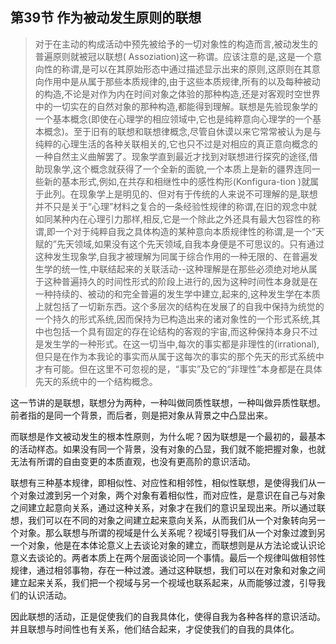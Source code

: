 <h2>第39节 作为被动发生原则的联想</h2><blockquote data-pid="7OKITjqB">对于在主动的构成活动中预先被给予的一切对象性的构造而言,被动发生的普遍原则就被冠以联想( Assoziation)这一称谓。应该注意的是,这是一个意向性的称谓,是可以在其原始形态中通过描述显示出来的原则,这原则在其意向作用中是从属于那些本质规律的,由于这些本质规律,所有的以及每种被动的构造,不论是对作为内在时间对象之体验的那种构造,还是对客观时空世界中的一切实在的自然对象的那种构造,都能得到理解。联想是先验现象学的一个基本概念(即使在心理学的相应领域中,它也是纯粹意向心理学的一个基本概念)。至于旧有的联想和联想律概念,尽管自休谟以来它常常被认为是与纯粹的心理生活的各种关联相关的,它也只不过是对相应的真正意向概念的一种自然主义曲解罢了。现象学直到最近才找到对联想进行探究的途径,借助现象学,这个概念就获得了一个全新的面貌,一个本质上是新的疆界连同一些新的基本形式,例如,在共存和相继性中的感性构形(Konfigura-tion )就属于此列。在现象学上是明见的、但对有于传统的人来说不可理解的是,联想并不只是关于“心理”材料之复合的一条经验性规律的称谓,在旧的观念中就如同某种内在心理引力那样,相反,它是一个除此之外还具有最大包容性的称谓,即一个对于纯粹自我之具体构造的某种意向本质规律性的称谓,是一个“天赋的”先天领域,如果没有这个先天领域,自我本身便是不可思议的。只有通过这种发生现象学,自我才被理解为同属于综合作用的一种无限的、在普遍发生学的统一性,中联结起来的关联活动--这种理解是在那些必须绝对地从属于这种普遍持久的时间性形式的阶段上进行的,因为这种时间性本身就是在一种持续的、被动的和完全普遍的发生学中建立,起来的,这种发生学在本质上就包括了一切新东西。这个多层次的结构在发展了的自我中保持为统觉的一个持久的形式系统,因而保持为已构造出来的诸对象性的一个形式系统,其中也包括一个具有固定的存在论结构的客观的宇宙,而这种保持本身只不过是发生学的一种形式。在这一切当中,每次的事实都是非理性的(irrational),但只是在作为本我论的事实而从属于这每次的事实的那个先天的形式系统中才有可能。但在这里不可忽视的是，“事实”及它的“非理性”本身都是在具体先天的系统中的一个结构概念。</blockquote><p data-pid="IdpGVOYE">这一节讲的是联想，联想分为两种，一种叫做同质性联想，一种叫做异质性联想。前者指的是同一个背景，而后者，则是把对象从背景之中凸显出来。</p><p data-pid="RWZjdBvS">而联想是作文被动发生的根本性原则，为什么呢？因为联想是一个最初的，最基本的活动样态。如果没有同一个背景，没有对象的凸显，我们就不能把握对象，也就无法有所谓的自由变更的本质直观，也没有更高阶的意识活动。</p><p data-pid="mI8zK5dj">联想有三种基本规律，即相似性、对应性和相邻性，相似性联想，是使得我们从一个对象过渡到另一个对象，两个对象有着相似性，而对应性，是意识在自己与对象之间建立起意向关系，通过这种关系，对象才在我们的意识呈现出来。所以通过联想，我们可以在不同的对象之间建立起来意向关系，从而我们从一个对象转向另一个对象。那么联想与所谓的视域是什么关系呢？视域引导我们从一个对象过渡到另一个对象，他是在本体论意义上去谈论对象的建立，而联想则是从方法论或认识论意义去谈论的。两者本质上在两个层面谈论同一个事情。最后一个规律叫做相邻性规律，通过相邻事物，存在一种过渡。通过这种联想，我们可以在对象和对象之间建立起来关系，我们把一个视域与另一个视域也联系起来，从而能够过渡，引导我们的认识活动。</p><p data-pid="biWh9PvG">因此联想的活动，正是促使我们的自我具体化，使得自我为各种各样的意识活动。并且联想与时间性也有关系，他们结合起来，才促使我们的自我的具体化。</p><p></p>
